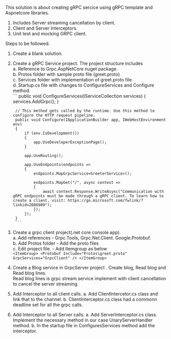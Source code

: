 This solution is about creating gRPC sercice using gRPC template and Aspnetcore libraries.
1. Includes Server streaming cancellation by client. 
2. Client and Server Interceptors.
3. Unit test and mocking GRPC client.

Steps to be followed.
1. Create a blank solution.
2. Create a gRPC Service project. The project structure includes\
	a. Reference to Grpc.AspNetCore nuget package.\
	b. Protos folder with sample proto file (greet.proto)\
	c. Services folder with implementation of greet.proto file.\
	d. Startup.cs file with changes to ConfigureServices and Configure method.\
		```
		public void ConfigureServices(IServiceCollection services)
        {
            services.AddGrpc();
        }

        // This method gets called by the runtime. Use this method to configure the HTTP request pipeline.
        public void Configure(IApplicationBuilder app, IWebHostEnvironment env)
        {
            if (env.IsDevelopment())
            {
                app.UseDeveloperExceptionPage();
            }

            app.UseRouting();

            app.UseEndpoints(endpoints =>
            {
                endpoints.MapGrpcService<GreeterService>();

                endpoints.MapGet("/", async context =>
                {
                    await context.Response.WriteAsync("Communication with gRPC endpoints must be made through a gRPC client. To learn how to create a client, visit: https://go.microsoft.com/fwlink/?linkid=2086909");
                });
            });
        }
		```
3. Create a grpc client project(.net core console app). \
    a. Add references - Grpc.Tools, Grpc.Net.Client. Google.Protobuf. \
    b. Add Protos folder - Add the proto files \
    c. Edit project file. - Add Itemgroup as below \
        ```
        <ItemGroup>
            <Protobuf Include="Protos\greet.proto" GrpcServices="GrpcClient" />
        </ItemGroup>
        ```
 4. Create a Blog service in GrpcServer project . Create blog, Read blog and Read blog lines. \
       Read blog lines is grpc stream service implement with client cancellation to cancel the server streaming.

 5. Add Interceptor to all client calls. 
    a. Add ClientIntercetor.cs class and link that to the channel.
    b. ClientInterceptor.cs class had a commonn deadline set for all the grpc calls.
 
 6. Add Interceptor to all Server calls.
    a. Add ServerInterceptor.cs class. Implement the necessary method in our case UnaryServerHandler method.
    b. In the startup file in ConfiguresServices method add the interceptor.



